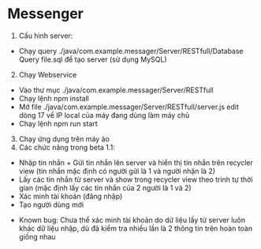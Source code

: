 # Messenger
1. Cấu hình server:
- Chạy query ./java/com.example.messager/Server/RESTfull/Database Query file.sql để tạo server (sử dụng MySQL)

2. Chạy Webservice
- Vào thư mục ./java/com.example.messager/Server/RESTfull 
- Chạy lệnh npm install
- Mở file ./java/com.example.messager/Server/RESTfull/server.js edit dòng 17 về IP local của máy đang dùng làm máy chủ
- Chạy lệnh npm run start
3. Chạy ứng dụng trên máy ảo
4. Các chức năng trong beta 1.1:
- Nhập tin nhắn + Gửi tin nhắn lên server và hiển thị tin nhắn trên recycler view (tin nhắn mặc định có người gửi là 1 và người nhận là 2)
- Lấy các tin nhắn từ server và show trong recycler view theo trình tự thời gian (mặc định lấy các tin nhắn của 2 người là 1 và 2)
- Xác minh tài khoản (đăng nhập)
- Tạo người dùng mới
* Known bug: Chưa thể xác minh tài khoản do dữ liệu lấy từ server luôn khác dữ liệu nhập, dù đã kiểm tra nhiều lần là 2 thông tin trên hoàn toàn giống nhau

